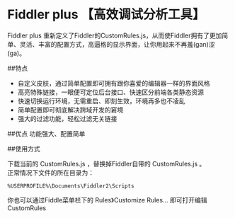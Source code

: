 # Fiddler plus 【高效调试分析工具】

Fiddler plus 重新定义了Fiddler的CustomRules.js，从而使Fiddler拥有了更加简单、灵活、丰富的配置方式，高逼格的显示界面，让你用起来不再羞(gan)涩(ga)。

##特点
* 自定义皮肤，通过简单配置即可拥有跟你喜爱的编辑器一样的界面风格
* 高亮特殊链接，一眼便可定位后台接口、快速区分前端各类静态资源
* 快速切换运行环境，无需重启、即刻生效，环境再多也不凌乱
* 简单配置即可彻底解决跨域开发的窘境
* 强大的过滤功能，轻松过滤无关链接

##优点
	功能强大、配置简单

##使用方式

下载当前的 CustomRules.js ，替换掉Fiddler自带的 CustomRules.js 。  
正常情况下文件的所在目录为：  

	%USERPROFILE%\Documents\Fiddler2\Scripts

你也可以通过Fiddle菜单栏下的 Rules》Customize Rules...   即可打开编辑CustomRules

